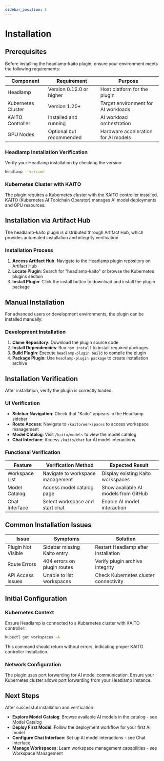 ```yaml
---
sidebar_position: 1
---
```


# Installation

## Prerequisites

Before installing the headlamp-kaito plugin, ensure your environment meets the following requirements:

| Component | Requirement | Purpose |
|-----------|-------------|---------|
| Headlamp | Version 0.12.0 or higher | Host platform for the plugin |
| Kubernetes Cluster | Version 1.20+ | Target environment for AI workloads |
| KAITO Controller | Installed and running | AI workload orchestration |
| GPU Nodes | Optional but recommended | Hardware acceleration for AI models |

### Headlamp Installation Verification

Verify your Headlamp installation by checking the version:

```bash
headlamp --version
```

### Kubernetes Cluster with KAITO

The plugin requires a Kubernetes cluster with the KAITO controller installed. KAITO (Kubernetes AI Toolchain Operator) manages AI model deployments and GPU resources.

## Installation via Artifact Hub

The headlamp-kaito plugin is distributed through Artifact Hub, which provides automated installation and integrity verification.

### Installation Process

1. **Access Artifact Hub**: Navigate to the Headlamp plugin repository on Artifact Hub
2. **Locate Plugin**: Search for "headlamp-kaito" or browse the Kubernetes plugins section
3. **Install Plugin**: Click the install button to download and install the plugin package

## Manual Installation

For advanced users or development environments, the plugin can be installed manually:

### Development Installation

1. **Clone Repository**: Download the plugin source code
2. **Install Dependencies**: Run `npm install` to install required packages
3. **Build Plugin**: Execute `headlamp-plugin build` to compile the plugin
4. **Package Plugin**: Use `headlamp-plugin package` to create installation archive

## Installation Verification

After installation, verify the plugin is correctly loaded:

### UI Verification

- **Sidebar Navigation**: Check that "Kaito" appears in the Headlamp sidebar
- **Route Access**: Navigate to `/kaito/workspaces` to access workspace management
- **Model Catalog**: Visit `/kaito/models` to view the model catalog
- **Chat Interface**: Access `/kaito/chat` for AI model interactions

### Functional Verification

| Feature | Verification Method | Expected Result |
|---------|-------------------|-----------------|
| Workspace List | Navigate to workspace management | Display existing Kaito workspaces |
| Model Catalog | Access model catalog page | Show available AI models from GitHub |
| Chat Interface | Select workspace and start chat | Enable AI model interaction |

## Common Installation Issues

| Issue | Symptoms | Solution |
|-------|----------|----------|
| Plugin Not Visible | Sidebar missing Kaito entry | Restart Headlamp after installation |
| Route Errors | 404 errors on plugin routes | Verify plugin archive integrity |
| API Access Issues | Unable to list workspaces | Check Kubernetes cluster connectivity |

## Initial Configuration

### Kubernetes Context

Ensure Headlamp is connected to a Kubernetes cluster with KAITO controller:

```bash
kubectl get workspaces -A
```

This command should return without errors, indicating proper KAITO controller installation.

### Network Configuration

The plugin uses port forwarding for AI model communication. Ensure your Kubernetes cluster allows port forwarding from your Headlamp instance.

## Next Steps

After successful installation and verification:

- **Explore Model Catalog**: Browse available AI models in the catalog - see Model Catalog
- **Deploy First Model**: Follow the deployment workflow for your first AI model
- **Configure Chat Interface**: Set up AI model interactions - see Chat Interface
- **Manage Workspaces**: Learn workspace management capabilities - see Workspace Management
